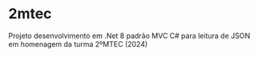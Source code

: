 # 2mtec
Projeto desenvolvimento em .Net 8 padrão MVC C# para leitura de JSON em homenagem da turma 2ºMTEC (2024)
